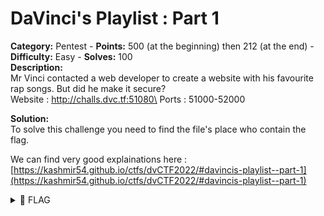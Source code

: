 # DaVinci's Playlist : Part 1

**Category:** Pentest - **Points:** 500 (at the beginning) then 212 (at the end) - **Difficulty:** Easy - **Solves:** 100\
**Description:**\
Mr Vinci contacted a web developer to create a website with his favourite rap songs. But did he make it secure?\
Website : http://challs.dvc.tf:51080\
Ports : 51000-52000

**Solution:**\
To solve this challenge you need to find the file's place who contain the flag.

We can find very good explainations here : [https://kashmir54.github.io/ctfs/dvCTF2022/#davincis-playlist--part-1](https://kashmir54.github.io/ctfs/dvCTF2022/#davincis-playlist--part-1)

<details>

<summary><span data-gb-custom-inline data-tag="emoji" data-code="1f6a9">🚩</span> FLAG</summary>

```
dvCTF{LF1_4nd_pR1V473_k3y}
```

</details>
